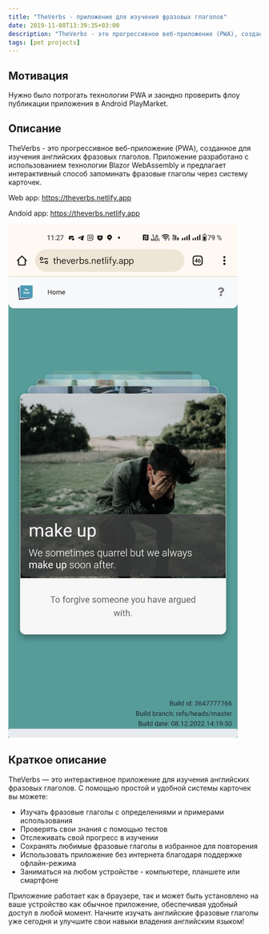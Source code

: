 ```yaml
---
title: "TheVerbs - приложение для изучения фразовых глаголов"
date: 2019-11-08T13:39:35+03:00
description: "TheVerbs - это прогрессивное веб-приложение (PWA), созданное для изучения английских фразовых глаголов. Приложение разработано с использованием технологии Blazor WebAssembly и предлагает интерактивный способ запоминать фразовые глаголы через систему карточек."
tags: [pet projects]
---
```


## Мотивация

Нужно было потрогать технологии PWA и заондно проверить флоу публикации приложения в Android PlayMarket.

## Описание

TheVerbs - это прогрессивное веб-приложение (PWA), созданное для изучения английских фразовых глаголов. Приложение разработано с использованием технологии Blazor WebAssembly и предлагает интерактивный способ запоминать фразовые глаголы через систему карточек.

Web app: https://theverbs.netlify.app

Andoid app: https://theverbs.netlify.app

![alt text](images/image.jpg)

## Краткое описание

TheVerbs — это интерактивное приложение для изучения английских фразовых глаголов. С помощью простой и удобной системы карточек вы можете:

- Изучать фразовые глаголы с определениями и примерами использования
- Проверять свои знания с помощью тестов
- Отслеживать свой прогресс в изучении
- Сохранять любимые фразовые глаголы в избранное для повторения
- Использовать приложение без интернета благодаря поддержке офлайн-режима
- Заниматься на любом устройстве - компьютере, планшете или смартфоне

Приложение работает как в браузере, так и может быть установлено на ваше устройство как обычное приложение, обеспечивая удобный доступ в любой момент. Начните изучать английские фразовые глаголы уже сегодня и улучшите свои навыки владения английским языком!

